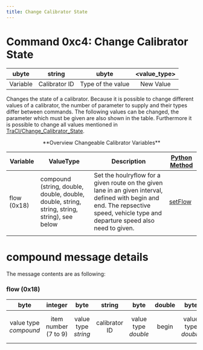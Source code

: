 ```yaml
---
title: Change Calibrator State
---
```


# Command 0xc4: Change Calibrator State

|  ubyte   |     string    |       ubyte       | <value_type\> |
| :------: | :-----------: | :---------------: | :-----------: |
| Variable | Calibrator ID | Type of the value |   New Value   |

Changes the state of a calibrator. Because it is possible to change
different values of a calibrator, the number of parameter to supply and
their types differ between commands. The following values can be
changed, the parameter which must be given are also shown in the table.
Furthermore it is possible to change all values mentioned in
[TraCI/Change_Calibrator_State](../TraCI/Change_Calibrator_State.md).

<center>
**Overview Changeable Calibrator Variables**
</center>

| Variable | ValueType | Description | [Python Method](../TraCI/Interfacing_TraCI_from_Python.md) |
|---------------------------|----------------------------------------------------------------|--------------------------------------------------------------------------------------------------------------------------------------------------------------------|---------------------|
| flow (0x18) | compound (string, double, double, double, double, string, string, string, string), see below | Set the houlryflow for a given route on the given lane in an given interval, defined with begin and end. The repsective speed, vehicle type and departure speed also need to given. | [setFlow](https://sumo.dlr.de/pydoc/traci._calibrator.html#CalibratorDomain-setFlow) |
|  |  |  |  |

# compound message details

The message contents are as following:

### flow (0x18)

|         byte          |       integer        |        byte         |     string    |        byte         |    double    |         byte        |   double   |        byte         |    double    |         byte        |   double   |         byte        |   string   |        byte         |       string        |              byte              |         string          |              byte              |     string     |
| :-------------------: | :------------------: | :-----------------: | :-----------: | :-----------------: | :----------: | :-----------------: | :--------: | :-----------------: | :----------: | :-----------------: | :--------: | :-----------------: | :--------: | :-----------------: | :-----------------: | :----------------------------: | :---------------------: | :----------------------------: | :------------: |
| value type *compound* | item number (7 to 9) | value type *string* | calibrator ID | value type *double* |     begin    | value type *double* |     end    | value type *double* |  vehsPerHour | value type *double* |    speed   | value type *string* |  type id   | value type *string* |       route id      | value type *string* (optional) |       depart lane       | value type *string* (optional) |  depart speed  |
